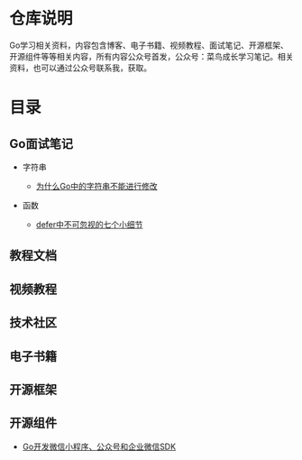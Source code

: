 # 仓库说明

Go学习相关资料，内容包含博客、电子书籍、视频教程、面试笔记、开源框架、开源组件等等相关内容，所有内容公众号首发，公众号：菜鸟成长学习笔记。相关资料，也可以通过公众号联系我，获取。

# 目录

## Go面试笔记

- 字符串
    - [为什么Go中的字符串不能进行修改](https://mp.weixin.qq.com/s/7QfMC_7jJDQeTrygt-4QTw)

- 函数
    - [defer中不可忽视的七个小细节](https://mp.weixin.qq.com/s/6npkegMwCvmWvkqcD6YUsw)

## 教程文档

## 视频教程

## 技术社区

## 电子书籍

## 开源框架

## 开源组件

-   [Go开发微信小程序、公众号和企业微信SDK](https://mp.weixin.qq.com/s/RbySuZaNcJ3yTus1nGwjww)
